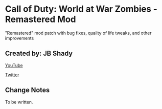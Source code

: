 # Call of Duty: World at War Zombies - Remastered Mod
"Remastered" mod patch with bug fixes, quality of life tweaks, and other improvements

## Created by: JB Shady

[YouTube](https://www.youtube.com/c/JBShady)

[Twitter](https://twitter.com/jb_shady_)

## Change Notes

To be written.
